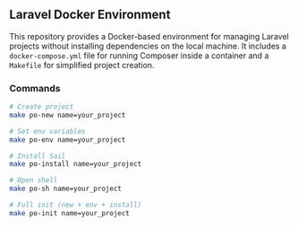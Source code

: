 ## Laravel Docker Environment

This repository provides a Docker-based environment for managing Laravel projects without installing dependencies on the local machine. It includes a `docker-compose.yml` file for running Composer inside a container and a `Makefile` for simplified project creation.

### Commands

```sh
# Create project
make po-new name=your_project

# Set env variables
make po-env name=your_project

# Install Sail
make po-install name=your_project

# Open shell
make po-sh name=your_project

# Full init (new + env + install)
make po-init name=your_project
```
